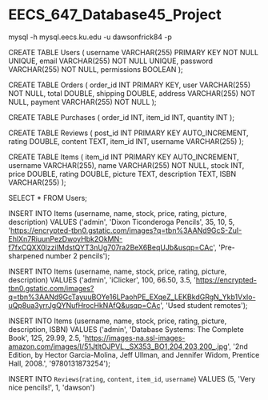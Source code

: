 # EECS_647_Database45_Project
mysql -h mysql.eecs.ku.edu -u dawsonfrick84 -p

CREATE TABLE Users
(
username VARCHAR(255) PRIMARY KEY NOT NULL UNIQUE,
email VARCHAR(255) NOT NULL UNIQUE,
password VARCHAR(255) NOT NULL,
permissions BOOLEAN
);

CREATE TABLE Orders
(
order_id INT PRIMARY KEY,
user VARCHAR(255) NOT NULL,
total DOUBLE,
shipping DOUBLE,
address VARCHAR(255) NOT NULL,
payment VARCHAR(255) NOT NULL
);

CREATE TABLE Purchases
(
order_id INT,
item_id INT,
quantity INT
);


CREATE TABLE Reviews
(
post_id INT PRIMARY KEY AUTO_INCREMENT,
rating DOUBLE,
content TEXT,
item_id INT,
username VARCHAR(255)
);

CREATE TABLE Items
(
  item_id INT PRIMARY KEY AUTO_INCREMENT,
  username VARCHAR(255),
  name VARCHAR(255) NOT NULL,
  stock INT,
  price DOUBLE,
  rating DOUBLE,
  picture TEXT,
  description TEXT,
  ISBN VARCHAR(255)
);


SELECT * FROM Users;

INSERT INTO Items (username, name, stock, price, rating, picture, description) VALUES ('admin', 'Dixon Ticonderoga Pencils', 35, 10, 5, 'https://encrypted-tbn0.gstatic.com/images?q=tbn%3AANd9GcS-ZuI-EhlXn7RiuunPezDwoyHbk2OkMN-f7fxCQXX0lzziIMdstQYT3nUg707ra2BeX6BeqUJb&usqp=CAc', 'Pre-sharpened number 2 pencils');

INSERT INTO Items (username, name, stock, price, rating, picture, description) VALUES ('admin', 'iClicker', 100, 66.50, 3.5, 'https://encrypted-tbn0.gstatic.com/images?q=tbn%3AANd9GcTayuuBOYe16LPaohPE_EXqeZ_LEKBkdGRgN_Ykb1VxIo-uQp8ua3yrrJgQYNufHrocHkNAfQ&usqp=CAc', 'Used student remotes');

INSERT INTO Items (username, name, stock, price, rating, picture, description, ISBN) VALUES ('admin', 'Database Systems: The Complete Book', 125, 29.99, 2.5, 'https://images-na.ssl-images-amazon.com/images/I/51JtltOJPVL._SX353_BO1,204,203,200_.jpg', '2nd Edition, by Hector Garcia-Molina, Jeff Ullman, and Jennifer Widom, Prentice Hall, 2008.', '9780131873254');

INSERT INTO `Reviews`(`rating`, `content`, `item_id`, `username`) VALUES (5, 'Very nice pencils!', 1, 'dawson')
